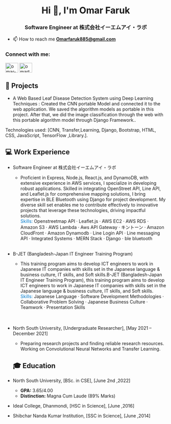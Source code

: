 <h1 align="center">Hi 👋, I'm Omar Faruk</h1>
<h3 align="center">Software Engineer at 株式会社イーエムアイ・ラボ</h3>

- 📫 How to reach me **Omarfaruk885@gmail.com**

<h3 align="left">Connect with me:</h3>
<p align="left">
<a href="https://linkedin.com/in/omar-faruk14" target="blank"><img align="center" src="https://raw.githubusercontent.com/rahuldkjain/github-profile-readme-generator/master/src/images/icons/Social/linked-in-alt.svg" alt="omar-faruk14" height="30" width="40" /></a>
<a href="https://www.youtube.com/c/omartech24" target="blank"><img align="center" src="https://raw.githubusercontent.com/rahuldkjain/github-profile-readme-generator/master/src/images/icons/Social/youtube.svg" alt="omartech24" height="30" width="40" /></a>
</p>

## 🌟 Projects

- A Web Based Leaf Disease Detection System using Deep Learning Techniques : Created the CNN portable Model and connected it to the web application. We saved the algorithm models as portable in
  this project. After that, we did the image classification through the web with this portable algorithm model through Django Framework..

Technologies used: [CNN, Transfer,Learning, Django, Bootstrap, HTML, CSS, JavaScript, TensorFlow ,Library.].

## 💻 Work Experience

- Software Engineer at 株式会社イーエムアイ・ラボ
  - Proficient in Express, Node.js, React.js, and DynamoDB, with extensive experience in AWS services, I specialize in developing robust applications. Skilled in integrating OpenStreet API, Line API, and Leaflet.js for comprehensive mapping solutions, I bring expertise in BLE Bluetooth using Django for project development. My diverse skill set enables me to contribute effectively to innovative projects that leverage these technologies, driving impactful solutions. <br />
    <span style="color:#007ACC">Skills:</span> Openstreetmap API · Leaflet.js · AWS EC2 · AWS RDS · Amazon S3 · AWS Lambda · Aws API Gateway · キントーン · Amazon CloudFront · Amazon Dynamodb · Line Login API · Line messaging API · Integrated Systems · MERN Stack · Django · ble bluetooth
    <br /><br />
- B-JET (Bangladesh-Japan IT Engineer Training Program)
  - This training program aims to develop ICT engineers to work in Japanese IT companies with skills set in the Japanese language & business culture, IT skills, and Soft skills.B-JET (Bangladesh-Japan IT Engineer Training Program), this training program aims to develop ICT engineers to work in Japanese IT companies with skills set in the Japanese language & business culture, IT skills, and Soft skills.<br />
    <span style="color:#007ACC">Skills:</span> Japanese Language · Software Development Methodologies · Collaborative Problem Solving · Japanese Business Culture · Teamwork · Presentation Skills <br />
    <br /><br />
- North South University, [Undergraduate Researcher], [May 2021 – December 2021]<br />

  - Preparing research projects and finding reliable research resources. Working on Convolutional Neural Networks and Transfer Learning.

  ## 🎓 Education

- North South University, [BSc. in CSE], [June 2nd ,2022]<br />
  - **GPA:** 3.65/4.00
  - **Distinction:** Magna Cum Laude (89% Marks)
- Ideal College, Dhanmondi, [HSC in Science], [June ,2016]<br />
- Shibchar Nanda Kumar Institution, [SSC in Science], [June ,2014]

